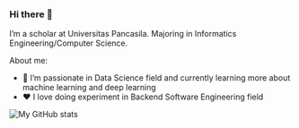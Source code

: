 ### Hi there 👋

I’m a  scholar at Universitas Pancasila. Majoring in Informatics Engineering/Computer Science.

About me:
- 🌱 I’m passionate in Data Science field and currently learning more about machine learning and deep learning
- ❤️ I love doing experiment in Backend Software Engineering field

![My GitHub stats](https://github-readme-stats.vercel.app/api?username=Pinantyo&show_icons=true&theme=tokyonight&include_all_commits=true&count_private=true)
